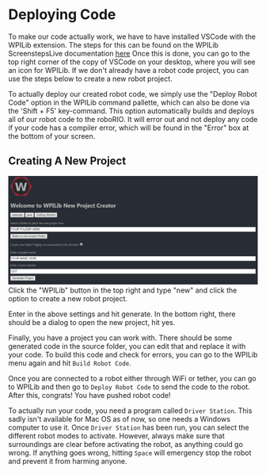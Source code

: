 # Deploying Code

To make our code actually work, we have to have installed VSCode with the WPILib extension. The steps for this can be found on the WPILib ScreenstepsLive documentation [here](https://wpilib.screenstepslive.com/s/currentCS/m/java/l/1027503-installing-c-and-java-development-tools-for-frc#windows)  Once this is done, you can go to the top right corner of the copy of VSCode on your desktop, where you will see an icon for WPILib. If we don't already have a robot code project, you can use the steps below to create a new robot project.

To actually deploy our created robot code, we simply use the "Deploy Robot Code" option in the WPILib command pallette, which can also be done via the 'Shift + F5' key-command.  This option automatically builds and deploys all of our robot code to the roboRIO.  It will error out and not deploy any code if your code has a compiler error, which will be found in the "Error" box at the bottom of your screen.

## Creating A New Project
![WPILIb Project Creator](img/ProjectCreator.PNG)
Click the "WPILib" button in the top right and type "new" and click the option to create a new robot project.

Enter in the above settings and hit generate. In the bottom right, there should be a dialog to open the new project, hit yes.

Finally, you have a project you can work with. There should be some generated code in the source folder, you can edit that and replace it with your code. To build this code and check for errors, you can go to the WPILib menu again and hit `Build Robot Code`.

Once you are connected to a robot either through WiFi or tether, you can go to WPILib and then go to `Deploy Robot Code` to send the code to the robot. After this, congrats! You have pushed robot code!

To actually run your code, you need a program called `Driver Station`. This sadly isn't available for Mac OS as of now, so one needs a Windows computer to use it. Once `Driver Station` has been run, you can select the different robot modes to activate. However, always make sure that surroundings are clear before activating the robot, as anything could go wrong. If anything goes wrong, hitting `Space` will emergency stop the robot and prevent it from harming anyone.
